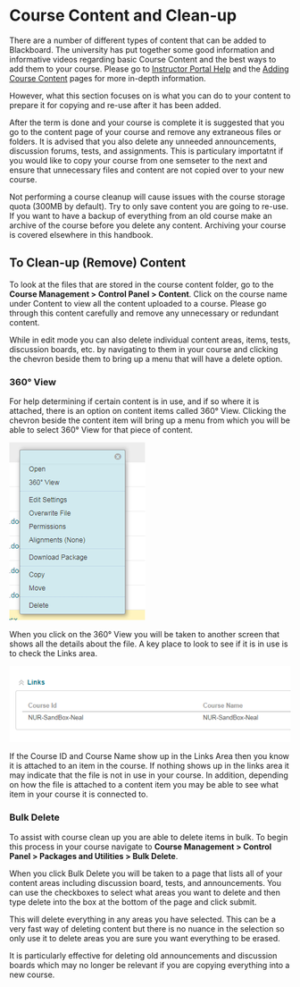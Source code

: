 # Course Content and Clean-up

There are a number of different types of content that can be added to Blackboard. The university has put together some good information and informative videos regarding basic Course Content and the best ways to add them to your course. Please go to [Instructor Portal Help](http://portalinfo.utoronto.ca/content/instructor-guide) and the [Adding Course Content](http://portalinfo.utoronto.ca/content/add-course-content) pages for more in-depth information.

However, what this section focuses on is what you can do to your content to prepare it for copying and re-use after it has been added.

After the term is done and your course is complete it is suggested that you go to the content page of your course and remove any extraneous files or folders.  It is advised that you also delete any unneeded announcements, discussion forums, tests, and assignments. This is particulary importatnt if you would like to copy your course from one semseter to the next and ensure that unnecessary files and content are not copied over to your new course.

Not performing a course cleanup will cause issues with the course storage quota (300MB by default). Try to only save content you are going to re-use. If you want to have a backup of everything from an old course make an archive of the course before you delete any content. Archiving your course is covered elsewhere in this handbook.

## To Clean-up (Remove) Content

To look at the files that are stored in the course content folder, go to the **Course Management > Control Panel > Content**. Click on the course name under Content to view all the content uploaded to a course. Please go through this content carefully and remove any unnecessary or redundant content.

While in edit mode you can also delete individual content areas, items, tests, discussion boards, etc. by navigating to them in your course and clicking the chevron beside them to bring up a menu that will have a delete option.

### 360&deg; View

For help determining if certain content is in use, and if so where it is attached, there is an option on content items called 360&deg; View. Clicking the chevron beside the content item will bring up a menu from which you will be able to select 360&deg; View for that piece of content.

![360 Degree View Feature](Course_Cleanup/360View.png)   

When you click on the 360&deg; View you will be taken to another screen that shows all the details about the file. A key place to look to see if it is in use is to check the Links area.

![Links Area Feature](Course_Cleanup/LinksArea.png)

If the Course ID and Course Name show up in the Links Area then you know it is attached to an item in the course. If nothing shows up in the links area it may indicate that the file is not in use in your course. In addition, depending on how the file is attached to a content item you may be able to see what item in your course it is connected to.

### Bulk Delete

To assist with course clean up you are able to delete items in bulk. To begin this process in your course navigate to **Course Management > Control Panel > Packages and Utilities > Bulk Delete**.

When you click Bulk Delete you will be taken to a page that lists all of your content areas including discussion board, tests, and announcements. You can use the checkboxes to select what areas you want to delete and then type delete into the box at the bottom of the page and click submit.

This will delete everything in any areas you have selected. This can be a very fast way of deleting content but there is no nuance in the selection so only use it to delete areas you are sure you want everything to be erased.

It is particularly effective for deleting old announcements and discussion boards which may no longer be relevant if you are copying everything into a new course.
